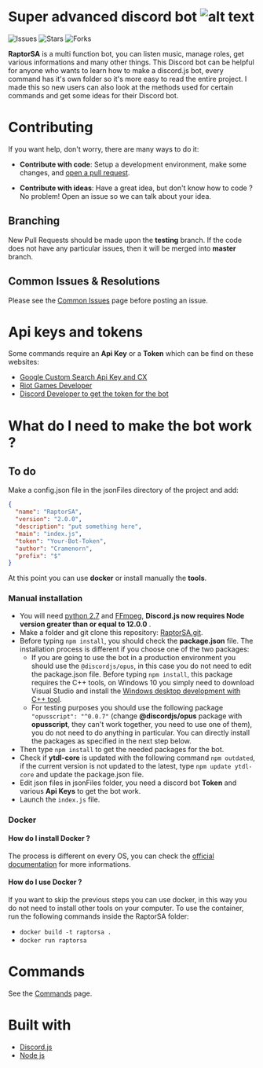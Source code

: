 # Super advanced discord bot ![alt text](https://i.imgflip.com/xu2ct.jpg)

![Issues](https://img.shields.io/github/issues/cramenorn/raptorsa.svg)
![Stars](https://img.shields.io/github/stars/cramenorn/raptorsa.svg)
![Forks](https://img.shields.io/github/forks/cramenorn/raptorsa.svg)

**RaptorSA** is a multi function bot, you can listen music, manage roles, get various informations and many other things. This Discord bot can be helpful for anyone who wants to learn how to make a discord.js bot, every command has it's own folder so it's more easy to read the entire project. I made this so new users can also look at the methods used for certain commands and get some ideas for their Discord bot.

# Contributing

If you want help, don't worry, there are many ways to do it:

* **Contribute with code**: Setup a development environment, make some changes, and [open a pull request](https://github.com/Cramenorn/RaptorSA/pulls).

* **Contribute with ideas**: Have a great idea, but don't know how to code ? No problem! Open an issue so we can talk about your idea.

## Branching

New Pull Requests should be made upon the **testing** branch. If the code does not have any particular issues, then it will be merged into **master** branch.

## Common Issues & Resolutions

Please see the [Common Issues](https://github.com/Cramenorn/RaptorSA/wiki/Common-Issues) page before posting an issue.

# Api keys and tokens

Some commands require an **Api Key** or a **Token** which can be find on these websites: 

* [Google Custom Search Api Key and CX](https://developers.google.com/custom-search/)
* [Riot Games Developer](https://developer.riotgames.com/)
* [Discord Developer to get the token for the bot](https://discordapp.com/developers/applications/)

# What do I need to make the bot work ?

## To do

Make a config.json file in the jsonFiles directory of the project and add:

```json
{
  "name": "RaptorSA",
  "version": "2.0.0",
  "description": "put something here",
  "main": "index.js",
  "token": "Your-Bot-Token",
  "author": "Cramenorn",
  "prefix": "$"
}
```

At this point you can use **docker** or install manually the **tools**.

### Manual installation

* You will need [python 2.7](https://www.python.org/downloads/) and [FFmpeg](https://www.ffmpeg.org/), **Discord.js now requires Node version greater than or equal to 12.0.0** .
* Make a folder and git clone this repository: [RaptorSA.git](https://github.com/Cramenorn/RaptorSA.git).
* Before typing `npm install`, you should check the **package.json** file. The installation process is different if you choose one of the two packages:
    * If you are going to use the bot in a production environment you should use the `@discordjs/opus`, in this case you do not need to edit the package.json file. Before typing `npm install`, this package requires the C++ tools, on Windows 10 you simply need to download Visual Studio and install the [Windows desktop development with C++ tool](https://devblogs.microsoft.com/cppblog/windows-desktop-development-with-c-in-visual-studio/#installation).
    * For testing purposes you should use the following package `"opusscript": "^0.0.7"` (change **@discordjs/opus** package with **opusscript**, they can't work together, you need to use one of them), you do not need to do anything in particular. You can directly install the packages as specified in the next step below.
* Then type `npm install` to get the needed packages for the bot.
* Check if **ytdl-core** is updated with the following command `npm outdated`, if the current version is not updated to the latest, type `npm update ytdl-core` and update the package.json file.
* Edit json files in jsonFiles folder, you need a discord bot **Token** and various **Api Keys** to get the bot work.
* Launch the `index.js` file.

### Docker

#### How do I install Docker ?

The process is different on every OS, you can check the [official documentation](https://docs.docker.com/get-docker/) for more informations.

#### How do I use Docker ?

If you want to skip the previous steps you can use docker, in this way you do not need to install other tools on your computer. To use the container, run the following commands inside the RaptorSA folder:

* `docker build -t raptorsa .`
* `docker run raptorsa`

# Commands

See the [Commands](https://github.com/Cramenorn/RaptorSA/wiki/Commands) page.

# Built with
* [Discord.js](https://discord.js.org/#/)
* [Node js](https://nodejs.org/en/)